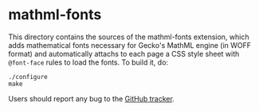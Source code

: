 # mathml-fonts

This directory contains the sources of the mathml-fonts extension, which adds
mathematical fonts necessary for Gecko's MathML engine (in WOFF format) and
automatically attachs to each page a CSS style sheet with `@font-face` rules to
load the fonts. To build it, do:

    ./configure
    make

Users should report any bug to the
[GitHub tracker](https://github.com/fred-wang/Mathzilla/issues).
